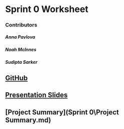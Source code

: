 # Sprint 0 Worksheet

### Contributors

##### Anna Pavlova
##### Noah McInnes
##### Sudipta Sarker

## <!-- Program Name --> [GitHub](https://github.com/AnnaP464/COMP-4350-Group-8)

## [Presentation Slides](https://docs.google.com/presentation/d/1q339stCL1ECQrOGEpG8imXiD9Uz1BBI-26ulNVp7nAc/edit?usp=sharing)<!-- Presentation Link Goes Here !!!!!!!!!!!!!!!!-->


## [Project Summary](Sprint 0\Project Summary.md)

